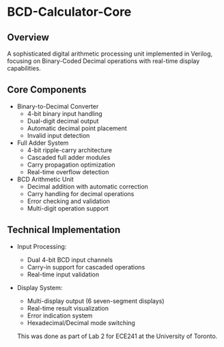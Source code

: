 # BCD-Calculator-Core

## Overview
A sophisticated digital arithmetic processing unit implemented in Verilog, focusing on Binary-Coded Decimal operations with real-time display capabilities.

## Core Components
- Binary-to-Decimal Converter
  - 4-bit binary input handling
  - Dual-digit decimal output
  - Automatic decimal point placement
  - Invalid input detection
- Full Adder System
  - 4-bit ripple-carry architecture
  - Cascaded full adder modules
  - Carry propagation optimization
  - Real-time overflow detection
- BCD Arithmetic Unit
  - Decimal addition with automatic correction
  - Carry handling for decimal operations
  - Error checking and validation
  - Multi-digit operation support

## Technical Implementation
- Input Processing:
  - Dual 4-bit BCD input channels
  - Carry-in support for cascaded operations
  - Real-time input validation
- Display System:
  - Multi-display output (6 seven-segment displays)
  - Real-time result visualization
  - Error indication system
  - Hexadecimal/Decimal mode switching
 
  This was done as part of Lab 2 for ECE241 at the University of Toronto.
